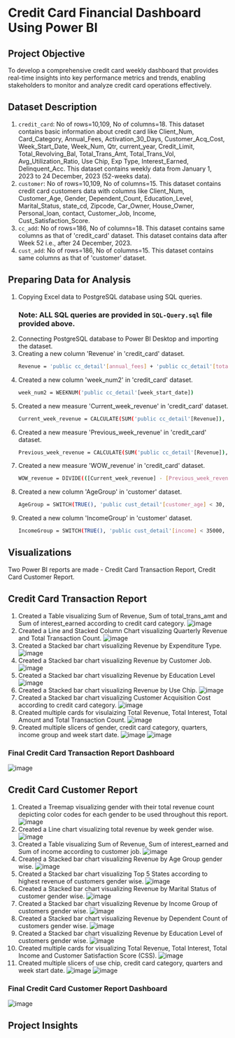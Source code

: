 # Credit Card Financial Dashboard Using Power BI
## Project Objective
To develop a comprehensive credit card weekly dashboard that provides real-time insights into key performance metrics and trends, enabling stakeholders to monitor and analyze credit card operations effectively.
## Dataset Description
1. `credit_card`: No of rows=10,109, No of columns=18. This dataset contains basic information about credit card like Client_Num, Card_Category, Annual_Fees, Activation_30_Days, Customer_Acq_Cost, Week_Start_Date, Week_Num, Qtr, current_year, Credit_Limit, Total_Revolving_Bal, Total_Trans_Amt, Total_Trans_Vol, Avg_Utilization_Ratio, Use Chip, Exp Type, Interest_Earned, Delinquent_Acc. This dataset contains weekly data from January 1, 2023 to 24 December, 2023 (52-weeks data).
2. `customer`: No of rows=10,109, No of columns=15. This dataset contains credit card customers data with columns like Client_Num, Customer_Age, Gender, Dependent_Count, Education_Level, Marital_Status, state_cd, Zipcode, Car_Owner, House_Owner, Personal_loan, contact, Customer_Job, Income, Cust_Satisfaction_Score.
3. `cc_add`: No of rows=186, No of columns=18. This dataset contains same columns as that of 'credit_card' dataset. This dataset contains data after Week 52 i.e., after 24 December, 2023.
4. `cust_add`: No of rows=186, No of columns=15. This dataset contains same columns as that of 'customer' dataset. 
## Preparing Data for Analysis
1. Copying Excel data to PostgreSQL database using SQL queries.
   ### Note: ALL SQL queries are provided in `SQL-Query.sql` file provided above.
2. Connecting PostgreSQL database to Power BI Desktop and importing the dataset.
3. Creating a new column 'Revenue' in 'credit_card' dataset.
   ```bash
   Revenue = 'public cc_detail'[annual_fees] + 'public cc_detail'[total_trans_amt] + 'public cc_detail'[interest_earned]
   ```
4. Created a new column 'week_num2' in 'credit_card' dataset.
   ```bash
   week_num2 = WEEKNUM('public cc_detail'[week_start_date])
   ```
5. Created a new measure 'Current_week_revenue' in 'credit_card' dataset.
   ```bash
   Current_week_revenue = CALCULATE(SUM('public cc_detail'[Revenue]), FILTER(ALL('public cc_detail'), 'public cc_detail'[week_num2] = MAX('public cc_detail'[week_num2])))
   ```
6. Created a new measure 'Previous_week_revenue' in 'credit_card' dataset.
   ```bash
   Previous_week_revenue = CALCULATE(SUM('public cc_detail'[Revenue]), FILTER(ALL('public cc_detail'), 'public cc_detail'[week_num2] = MAX('public cc_detail'[week_num2])-1))
   ```
7. Created a new measure 'WOW_revenue' in 'credit_card' dataset.
   ```bash
   WOW_revenue = DIVIDE(([Current_week_revenue] - [Previous_week_revenue]), [Previous_week_revenue])
   ```
8. Created a new column 'AgeGroup' in 'customer' dataset.
   ```bash
   AgeGroup = SWITCH(TRUE(), 'public cust_detail'[customer_age] < 30, "20-30", 'public cust_detail'[customer_age] >= 30 && 'public cust_detail'[customer_age] < 40, "30-40", 'public cust_detail'[customer_age] >= 40 && 'public cust_detail'[customer_age] < 50, "40-50", 'public cust_detail'[customer_age] >= 50 && 'public cust_detail'[customer_age] < 60, "50-60", 'public cust_detail'[customer_age] >= 60, "60+", "unknown")
   ```
9. Created a new column 'IncomeGroup' in 'customer' dataset.
   ```bash
   IncomeGroup = SWITCH(TRUE(), 'public cust_detail'[income] < 35000, "Low", 'public cust_detail'[income] >= 35000 && 'public cust_detail'[income] < 70000, "Medium", 'public cust_detail'[income] >= 70000, "High", "unknown")
   ```
## Visualizations
Two Power BI reports are made - Credit Card Transaction Report, Credit Card Customer Report.
## Credit Card Transaction Report
1. Created a Table visualizing Sum of Revenue, Sum of total_trans_amt and Sum of interest_earned according to credit card category.
   ![image](https://github.com/Tejas320/Credit-card-financial-dashboard-PowerBI/assets/73283098/b43904f4-f0aa-42d5-85bc-8e19a22b9c1a)
2. Created a Line and Stacked Column Chart visualizing Quarterly Revenue and Total Transaction Count.
   ![image](https://github.com/Tejas320/Credit-card-financial-dashboard-PowerBI/assets/73283098/537765c3-9fef-47bc-9d8d-4754e18d4ac5)
3. Created a Stacked bar chart visualizing Revenue by Expenditure Type.
   ![image](https://github.com/Tejas320/Credit-card-financial-dashboard-PowerBI/assets/73283098/0b179889-f8c6-4920-9526-828c9b797f56)
4. Created a Stacked bar chart visualizing Revenue by Customer Job.
   ![image](https://github.com/Tejas320/Credit-card-financial-dashboard-PowerBI/assets/73283098/c59b57c0-0d49-4e6c-bb18-b3acbfdaa847)
5. Created a Stacked bar chart visualizing Revenue by Education Level
   ![image](https://github.com/Tejas320/Credit-card-financial-dashboard-PowerBI/assets/73283098/d1d64a51-ccef-4b56-bab1-ca7e8e7c6b9b)
6. Created a Stacked bar chart visualizing Revenue by Use Chip.
   ![image](https://github.com/Tejas320/Credit-card-financial-dashboard-PowerBI/assets/73283098/7e18dde4-98a4-4b0e-890c-e84aba0a5f24)
7. Created a Stacked bar chart visualizing Customer Acquisition Cost according to credit card category.
   ![image](https://github.com/Tejas320/Credit-card-financial-dashboard-PowerBI/assets/73283098/7e1dedd5-9fcc-4bc0-9a52-bf18f4528fae)
8. Created multiple cards for visulaizing Total Revenue, Total Interest, Total Amount and Total Transaction Count.
   ![image](https://github.com/Tejas320/Credit-card-financial-dashboard-PowerBI/assets/73283098/4b02a7a2-466b-440f-8f46-36c7ca48dc3a)
9. Created multiple slicers of gender, credit card category, quarters, income group and week start date.
    ![image](https://github.com/Tejas320/Credit-card-financial-dashboard-PowerBI/assets/73283098/3cbbfb6c-b765-4bb1-98fb-b1e93af4b2d0)
    ![image](https://github.com/Tejas320/Credit-card-financial-dashboard-PowerBI/assets/73283098/0cb500bc-f02f-41da-976c-a26797e391de)
### Final Credit Card Transaction Report Dashboard
![image](https://github.com/Tejas320/Credit-card-financial-dashboard-PowerBI/assets/73283098/bcb8f178-8dd3-4014-8b1d-42fa8afc24d7)
## Credit Card Customer Report
1. Created a Treemap visualizing gender with their total revenue count depicting color codes for each gender to be used throughout this report.
   ![image](https://github.com/Tejas320/Credit-card-financial-dashboard-PowerBI/assets/73283098/d162e5fb-d5ae-4664-b87b-366bc256729c)
2. Created a Line chart visualizing total revenue by week gender wise.
   ![image](https://github.com/Tejas320/Credit-card-financial-dashboard-PowerBI/assets/73283098/c5f6f6d7-7cb4-41b7-9095-8cbd7866ca4e)
3. Created a Table visualizing Sum of Revenue, Sum of interest_earned and Sum of income according to customer job.
   ![image](https://github.com/Tejas320/Credit-card-financial-dashboard-PowerBI/assets/73283098/1ce10225-f224-4201-acdf-142fd2a0a570)
4. Created a Stacked bar chart visualizing Revenue by Age Group gender wise.
   ![image](https://github.com/Tejas320/Credit-card-financial-dashboard-PowerBI/assets/73283098/45ea6c0c-bb16-408c-8389-e1b9bcf9ad7a)
5. Created a Stacked bar chart visualizing Top 5 States according to highest revenue of customers gender wise.
   ![image](https://github.com/Tejas320/Credit-card-financial-dashboard-PowerBI/assets/73283098/b5efae5b-ee2d-445e-97d0-915ae1bb13fc)
6. Created a Stacked bar chart visualizing Revenue by Marital Status of customer gender wise.
   ![image](https://github.com/Tejas320/Credit-card-financial-dashboard-PowerBI/assets/73283098/75102df5-8f3c-4873-9b28-f8ff844de0e0)
7. Created a Stacked bar chart visualizing Revenue by Income Group of customers gender wise.
   ![image](https://github.com/Tejas320/Credit-card-financial-dashboard-PowerBI/assets/73283098/db6c6d05-1bda-4384-ae3c-f59b917c2e57)
8. Created a Stacked bar chart visualizing Revenue by Dependent Count of customers gender wise.
   ![image](https://github.com/Tejas320/Credit-card-financial-dashboard-PowerBI/assets/73283098/301629a2-220a-4ea9-94d5-6c7ff950e7de)
9. Created a Stacked bar chart visualizing Revenue by Education Level of customers gender wise.
    ![image](https://github.com/Tejas320/Credit-card-financial-dashboard-PowerBI/assets/73283098/962ffa58-377b-403a-9cb8-8b2b48253af6)
10. Created multiple cards for visualizing Total Revenue, Total Interest, Total Income and Customer Satisfaction Score (CSS).
    ![image](https://github.com/Tejas320/Credit-card-financial-dashboard-PowerBI/assets/73283098/660112ca-e079-43cd-ab2e-b1266e732921)
11. Created multiple slicers of use chip, credit card category, quarters and week start date.
    ![image](https://github.com/Tejas320/Credit-card-financial-dashboard-PowerBI/assets/73283098/342d5f85-7ff6-4492-a39a-7b2cc8203cfb)
    ![image](https://github.com/Tejas320/Credit-card-financial-dashboard-PowerBI/assets/73283098/4805716b-e2c2-4d5f-8ced-22d0fa48df3f)
### Final Credit Card Customer Report Dashboard
![image](https://github.com/Tejas320/Credit-card-financial-dashboard-PowerBI/assets/73283098/f625ddf8-f355-463f-84d6-0e7707509778)
## Project Insights







